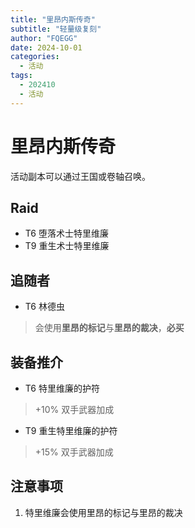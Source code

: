 ```yaml
---
title: "里昂内斯传奇"
subtitle: "轻量级复刻"
author: "FQEGG"
date: 2024-10-01
categories:
  - 活动
tags:
  - 202410
  - 活动
---
```


# 里昂内斯传奇

活动副本可以通过王国或卷轴召唤。

## Raid

- T6 堕落术士特里维廉
- T9 重生术士特里维廉

## 追随者

- T6 林德虫
> 会使用**里昂的标记**与**里昂的裁决**，**必买**

## 装备推介

- T6 特里维廉的护符
> +10% 双手武器加成
- T9 重生特里维廉的护符
> +15% 双手武器加成
 
## 注意事项
1. 特里维廉会使用里昂的标记与里昂的裁决
